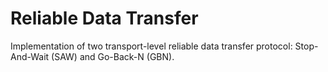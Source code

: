 # Reliable Data Transfer

Implementation of two transport-level reliable data transfer protocol: Stop-And-Wait (SAW) and Go-Back-N (GBN).